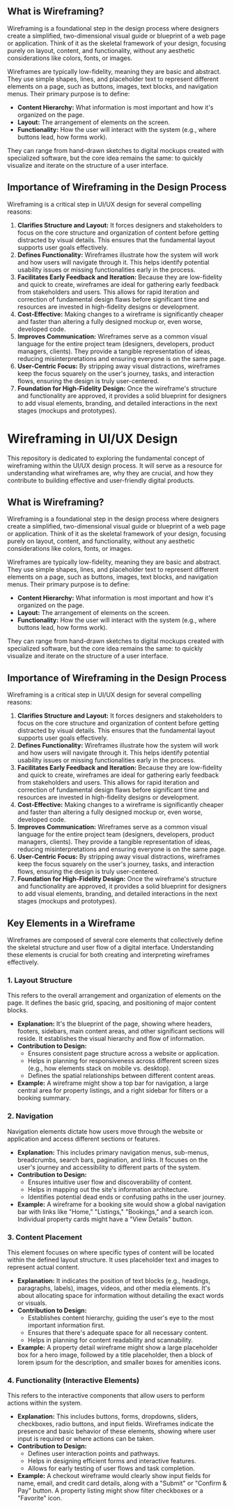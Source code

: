 ## What is Wireframing?

Wireframing is a foundational step in the design process where designers create a simplified, two-dimensional visual guide or blueprint of a web page or application. Think of it as the skeletal framework of your design, focusing purely on layout, content, and functionality, without any aesthetic considerations like colors, fonts, or images.

Wireframes are typically low-fidelity, meaning they are basic and abstract. They use simple shapes, lines, and placeholder text to represent different elements on a page, such as buttons, images, text blocks, and navigation menus. Their primary purpose is to define:

* **Content Hierarchy:** What information is most important and how it's organized on the page.
* **Layout:** The arrangement of elements on the screen.
* **Functionality:** How the user will interact with the system (e.g., where buttons lead, how forms work).

They can range from hand-drawn sketches to digital mockups created with specialized software, but the core idea remains the same: to quickly visualize and iterate on the structure of a user interface.

## Importance of Wireframing in the Design Process

Wireframing is a critical step in UI/UX design for several compelling reasons:

1.  **Clarifies Structure and Layout:** It forces designers and stakeholders to focus on the core structure and organization of content before getting distracted by visual details. This ensures that the fundamental layout supports user goals effectively.
2.  **Defines Functionality:** Wireframes illustrate how the system will work and how users will navigate through it. This helps identify potential usability issues or missing functionalities early in the process.
3.  **Facilitates Early Feedback and Iteration:** Because they are low-fidelity and quick to create, wireframes are ideal for gathering early feedback from stakeholders and users. This allows for rapid iteration and correction of fundamental design flaws before significant time and resources are invested in high-fidelity designs or development.
4.  **Cost-Effective:** Making changes to a wireframe is significantly cheaper and faster than altering a fully designed mockup or, even worse, developed code.
5.  **Improves Communication:** Wireframes serve as a common visual language for the entire project team (designers, developers, product managers, clients). They provide a tangible representation of ideas, reducing misinterpretations and ensuring everyone is on the same page.
6.  **User-Centric Focus:** By stripping away visual distractions, wireframes keep the focus squarely on the user's journey, tasks, and interaction flows, ensuring the design is truly user-centered.
7.  **Foundation for High-Fidelity Design:** Once the wireframe's structure and functionality are approved, it provides a solid blueprint for designers to add visual elements, branding, and detailed interactions in the next stages (mockups and prototypes).

# Wireframing in UI/UX Design

This repository is dedicated to exploring the fundamental concept of wireframing within the UI/UX design process. It will serve as a resource for understanding what wireframes are, why they are crucial, and how they contribute to building effective and user-friendly digital products.

## What is Wireframing?

Wireframing is a foundational step in the design process where designers create a simplified, two-dimensional visual guide or blueprint of a web page or application. Think of it as the skeletal framework of your design, focusing purely on layout, content, and functionality, without any aesthetic considerations like colors, fonts, or images.

Wireframes are typically low-fidelity, meaning they are basic and abstract. They use simple shapes, lines, and placeholder text to represent different elements on a page, such as buttons, images, text blocks, and navigation menus. Their primary purpose is to define:

* **Content Hierarchy:** What information is most important and how it's organized on the page.
* **Layout:** The arrangement of elements on the screen.
* **Functionality:** How the user will interact with the system (e.g., where buttons lead, how forms work).

They can range from hand-drawn sketches to digital mockups created with specialized software, but the core idea remains the same: to quickly visualize and iterate on the structure of a user interface.

## Importance of Wireframing in the Design Process

Wireframing is a critical step in UI/UX design for several compelling reasons:

1.  **Clarifies Structure and Layout:** It forces designers and stakeholders to focus on the core structure and organization of content before getting distracted by visual details. This ensures that the fundamental layout supports user goals effectively.
2.  **Defines Functionality:** Wireframes illustrate how the system will work and how users will navigate through it. This helps identify potential usability issues or missing functionalities early in the process.
3.  **Facilitates Early Feedback and Iteration:** Because they are low-fidelity and quick to create, wireframes are ideal for gathering early feedback from stakeholders and users. This allows for rapid iteration and correction of fundamental design flaws before significant time and resources are invested in high-fidelity designs or development.
4.  **Cost-Effective:** Making changes to a wireframe is significantly cheaper and faster than altering a fully designed mockup or, even worse, developed code.
5.  **Improves Communication:** Wireframes serve as a common visual language for the entire project team (designers, developers, product managers, clients). They provide a tangible representation of ideas, reducing misinterpretations and ensuring everyone is on the same page.
6.  **User-Centric Focus:** By stripping away visual distractions, wireframes keep the focus squarely on the user's journey, tasks, and interaction flows, ensuring the design is truly user-centered.
7.  **Foundation for High-Fidelity Design:** Once the wireframe's structure and functionality are approved, it provides a solid blueprint for designers to add visual elements, branding, and detailed interactions in the next stages (mockups and prototypes).

## Key Elements in a Wireframe

Wireframes are composed of several core elements that collectively define the skeletal structure and user flow of a digital interface. Understanding these elements is crucial for both creating and interpreting wireframes effectively.

### 1. Layout Structure

This refers to the overall arrangement and organization of elements on the page. It defines the basic grid, spacing, and positioning of major content blocks.

* **Explanation:** It's the blueprint of the page, showing where headers, footers, sidebars, main content areas, and other significant sections will reside. It establishes the visual hierarchy and flow of information.
* **Contribution to Design:**
    * Ensures consistent page structure across a website or application.
    * Helps in planning for responsiveness across different screen sizes (e.g., how elements stack on mobile vs. desktop).
    * Defines the spatial relationships between different content areas.
* **Example:** A wireframe might show a top bar for navigation, a large central area for property listings, and a right sidebar for filters or a booking summary.

### 2. Navigation

Navigation elements dictate how users move through the website or application and access different sections or features.

* **Explanation:** This includes primary navigation menus, sub-menus, breadcrumbs, search bars, pagination, and links. It focuses on the user's journey and accessibility to different parts of the system.
* **Contribution to Design:**
    * Ensures intuitive user flow and discoverability of content.
    * Helps in mapping out the site's information architecture.
    * Identifies potential dead ends or confusing paths in the user journey.
* **Example:** A wireframe for a booking site would show a global navigation bar with links like "Home," "Listings," "Bookings," and a search icon. Individual property cards might have a "View Details" button.

### 3. Content Placement

This element focuses on where specific types of content will be located within the defined layout structure. It uses placeholder text and images to represent actual content.

* **Explanation:** It indicates the position of text blocks (e.g., headings, paragraphs, labels), images, videos, and other media elements. It's about allocating space for information without detailing the exact words or visuals.
* **Contribution to Design:**
    * Establishes content hierarchy, guiding the user's eye to the most important information first.
    * Ensures that there's adequate space for all necessary content.
    * Helps in planning for content readability and scannability.
* **Example:** A property detail wireframe might show a large placeholder box for a hero image, followed by a title placeholder, then a block of lorem ipsum for the description, and smaller boxes for amenities icons.

### 4. Functionality (Interactive Elements)

This refers to the interactive components that allow users to perform actions within the system.

* **Explanation:** This includes buttons, forms, dropdowns, sliders, checkboxes, radio buttons, and input fields. Wireframes indicate the presence and basic behavior of these elements, showing where user input is required or where actions can be taken.
* **Contribution to Design:**
    * Defines user interaction points and pathways.
    * Helps in designing efficient forms and interactive features.
    * Allows for early testing of user flows and task completion.
* **Example:** A checkout wireframe would clearly show input fields for name, email, and credit card details, along with a "Submit" or "Confirm & Pay" button. A property listing might show filter checkboxes or a "Favorite" icon.
